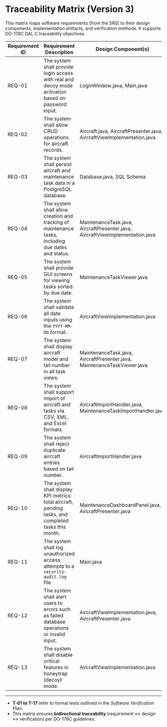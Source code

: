 # Traceability Matrix (Version 3)

This matrix maps software requirements (from the SRS) to their design components, implementation artifacts, and verification methods. It supports DO-178C DAL C traceability objectives.

| Requirement ID | Requirement Description                                                                                          | Design Component(s)                                                                                       | Verification Method/Test ID       |
|----------------|-------------------------------------------------------------------------------------------------------------------|------------------------------------------------------------------------------------------------------------|------------------------------------|
| REQ-01         | The system shall provide login access with real and decoy mode activation based on password input.               | LoginWindow.java, Main.java                                                                               | Auth Path Test, Honeytrap Trigger (T-01) |
| REQ-02         | The system shall allow CRUD operations for aircraft records.                                                     | Aircraft.java, AircraftPresenter.java, AircraftViewImplementation.java                                     | CRUD Tests (T-02 to T-04)          |
| REQ-03         | The system shall persist aircraft and maintenance task data in a PostgreSQL database.                            | Database.java, SQL Schema                                                                                  | Connection + Insert/Update Tests (T-05) |
| REQ-04         | The system shall allow creation and tracking of maintenance tasks, including due dates and status.               | MaintenanceTask.java, AircraftPresenter.java, AircraftViewImplementation.java                              | Task Creation/Status Tests (T-06)  |
| REQ-05         | The system shall provide GUI screens for viewing tasks sorted by due date.                                       | MaintenanceTaskViewer.java                                                                                 | GUI Task Sorting Test (T-07)       |
| REQ-06         | The system shall validate all date inputs using the `YYYY-MM-DD` format.                                         | AircraftViewImplementation.java                                                                            | Input Validation Test (T-08)       |
| REQ-07         | The system shall display aircraft model and tail number in all task views.                                       | MaintenanceTask.java, AircraftPresenter.java, MaintenanceTaskViewer.java                                   | Task Display Formatting Test (T-09)|
| REQ-08         | The system shall support import of aircraft and tasks via CSV, XML, and Excel formats.                           | AircraftImportHandler.java, MaintenanceTaskImportHandler.java                                              | Import Simulation Tests (T-10 to T-12) |
| REQ-09         | The system shall reject duplicate aircraft entries based on tail number.                                          | AircraftImportHandler.java                                                                                 | Duplicate Filter Test (T-13)       |
| REQ-10         | The system shall display KPI metrics: total aircraft, pending tasks, and completed tasks this month.             | MaintenanceDashboardPanel.java, AircraftPresenter.java                                                     | KPI Display Test (T-14)            |
| REQ-11         | The system shall log unauthorized access attempts to a `security-audit.log` file.                                | Main.java                                                                                                  | Log File Content Test (T-15)       |
| REQ-12         | The system shall alert users to errors such as failed database operations or invalid input.                      | AircraftViewImplementation.java, AircraftPresenter.java                                                    | Error Injection/Recovery Test (T-16) |
| REQ-13         | The system shall disable critical features in honeytrap (decoy) mode.                                             | AircraftViewImplementation.java                                                                            | Feature Disablement Test (T-17)    |

---

- **T-01 to T-17** refer to formal tests outlined in the *Software Verification Plan*.
- This matrix ensures **bidirectional traceability** (requirement ↔ design ↔ verification) per DO-178C guidelines.
